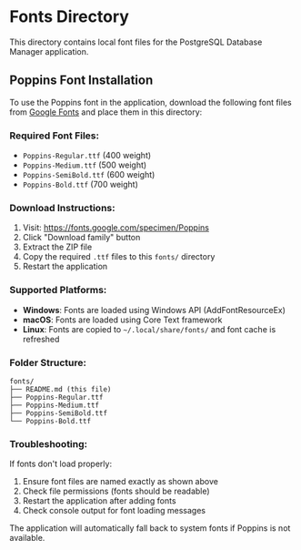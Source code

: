 # Fonts Directory

This directory contains local font files for the PostgreSQL Database Manager application.

## Poppins Font Installation

To use the Poppins font in the application, download the following font files from [Google Fonts](https://fonts.google.com/specimen/Poppins) and place them in this directory:

### Required Font Files:
- `Poppins-Regular.ttf` (400 weight)
- `Poppins-Medium.ttf` (500 weight)
- `Poppins-SemiBold.ttf` (600 weight)
- `Poppins-Bold.ttf` (700 weight)

### Download Instructions:

1. Visit: https://fonts.google.com/specimen/Poppins
2. Click "Download family" button
3. Extract the ZIP file
4. Copy the required `.ttf` files to this `fonts/` directory
5. Restart the application

### Supported Platforms:

- **Windows**: Fonts are loaded using Windows API (AddFontResourceEx)
- **macOS**: Fonts are loaded using Core Text framework
- **Linux**: Fonts are copied to `~/.local/share/fonts/` and font cache is refreshed

### Folder Structure:
```
fonts/
├── README.md (this file)
├── Poppins-Regular.ttf
├── Poppins-Medium.ttf
├── Poppins-SemiBold.ttf
└── Poppins-Bold.ttf
```

### Troubleshooting:

If fonts don't load properly:
1. Ensure font files are named exactly as shown above
2. Check file permissions (fonts should be readable)
3. Restart the application after adding fonts
4. Check console output for font loading messages

The application will automatically fall back to system fonts if Poppins is not available.
